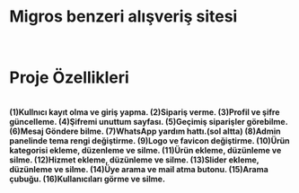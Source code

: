 <h1>Migros benzeri alışveriş sitesi</h1>
<br><b>

<h1>Proje Özellikleri</h1>
<br>
(1)Kullnıcı kayıt olma ve giriş yapma.
(2)Sipariş verme.
(3)Profil ve şifre güncelleme.
(4)Şifremi unuttum sayfası.
(5)Geçimiş siparişler görebilme.
(6)Mesaj Göndere bilme.
(7)WhatsApp yardım hattı.(sol altta)
(8)Admin panelinde tema rengi değiştirme.
(9)Logo ve favicon değiştirme.
(10)Ürün kategorisi ekleme, düzenleme ve silme.
(11)Ürün ekleme, düzünleme ve silme.
(12)Hizmet ekleme, düzünleme ve silme.
(13)Slider ekleme, düzünleme ve silme.
(14)Üye arama ve mail atma butonu.
(15)Arama çubuğu.
(16)Kullanıcıları görme ve silme.

